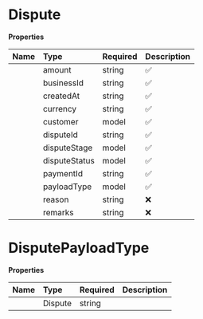 # Dispute



**Properties**

| Name | Type | Required | Description |
| :-------- | :----------| :----------| :----------|
    | amount | string | ✅ | The amount involved in the dispute, represented as a string to accommodate precision. |
    | businessId | string | ✅ | The unique identifier of the business involved in the dispute. |
    | createdAt | string | ✅ | The timestamp of when the dispute was created, in UTC. |
    | currency | string | ✅ | The currency of the disputed amount, represented as an ISO 4217 currency code. |
    | customer | model | ✅ |  |
    | disputeId | string | ✅ | The unique identifier of the dispute. |
    | disputeStage | model | ✅ |  |
    | disputeStatus | model | ✅ |  |
    | paymentId | string | ✅ | The unique identifier of the payment associated with the dispute. |
    | payloadType | model | ✅ |  |
    | reason | string | ❌ | Reason for the dispute |
    | remarks | string | ❌ | Remarks |

# DisputePayloadType



**Properties**

| Name | Type | Required | Description |
| :-------- | :----------| :----------| :----------|
    | Dispute | string |  | Dispute |





<!-- This file was generated by liblab | https://liblab.com/ -->
